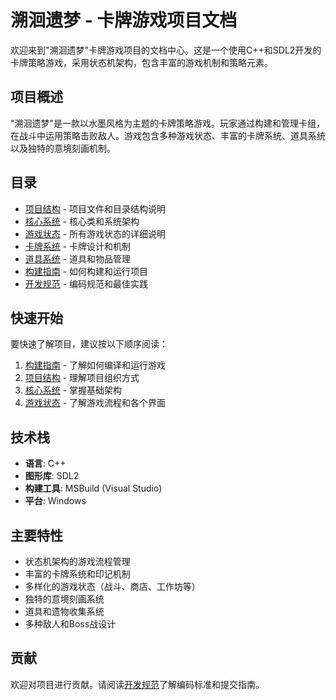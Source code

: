 # 溯洄遗梦 - 卡牌游戏项目文档

欢迎来到"溯洄遗梦"卡牌游戏项目的文档中心。这是一个使用C++和SDL2开发的卡牌策略游戏，采用状态机架构，包含丰富的游戏机制和策略元素。

## 项目概述

"溯洄遗梦"是一款以水墨风格为主题的卡牌策略游戏。玩家通过构建和管理卡组，在战斗中运用策略击败敌人。游戏包含多种游戏状态、丰富的卡牌系统、道具系统以及独特的意境刻画机制。

## 目录

- [项目结构](Project-Structure.md) - 项目文件和目录结构说明
- [核心系统](Core-Systems.md) - 核心类和系统架构
- [游戏状态](Game-States.md) - 所有游戏状态的详细说明
- [卡牌系统](Card-System.md) - 卡牌设计和机制
- [道具系统](Item-System.md) - 道具和物品管理
- [构建指南](Build-Guide.md) - 如何构建和运行项目
- [开发规范](Development-Guidelines.md) - 编码规范和最佳实践

## 快速开始

要快速了解项目，建议按以下顺序阅读：

1. [构建指南](Build-Guide.md) - 了解如何编译和运行游戏
2. [项目结构](Project-Structure.md) - 理解项目组织方式
3. [核心系统](Core-Systems.md) - 掌握基础架构
4. [游戏状态](Game-States.md) - 了解游戏流程和各个界面

## 技术栈

- **语言**: C++
- **图形库**: SDL2
- **构建工具**: MSBuild (Visual Studio)
- **平台**: Windows

## 主要特性

- 状态机架构的游戏流程管理
- 丰富的卡牌系统和印记机制
- 多样化的游戏状态（战斗、商店、工作坊等）
- 独特的意境刻画系统
- 道具和遗物收集系统
- 多种敌人和Boss战设计

## 贡献

欢迎对项目进行贡献。请阅读[开发规范](Development-Guidelines.md)了解编码标准和提交指南。